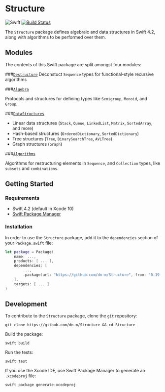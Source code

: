 # Structure

![Swift](https://img.shields.io/badge/Swift-4.2-brightgreen.svg)
[![Build Status](https://travis-ci.org/dn-m/Structure.svg?branch=master)](https://travis-ci.org/dn-m/Structure)

The `Structure` package defines algebraic and data structures in Swift 4.2, along with algorithms to be performed over them.

## Modules

The contents of this Swift package are split amongst four modules:

###[`Destructure`](https://github.com/dn-m/Structure/tree/master/Sources/Destructure) 
Deconstuct `Sequence` types for functional-style recursive algorithms

###[`Algebra`](https://github.com/dn-m/Structure/tree/master/Sources/Algebra)

Protocols and structures for defining types like `Semigroup`, `Monoid`, and `Group`.

###[`DataStructures`](https://github.com/dn-m/Structure/tree/master/Sources/DataStructures)

- Linear data structures (`Stack`, `Queue`, `LinkedList`, `Matrix`, `SortedArray`, and more)
- Hash-based structures (`OrderedDictionary`, `SortedDictionary`)
- Tree structures (`Tree`, `BinarySearchTree`, `AVLTree`)
- Graph structures (`Graph`)

###[`Algorithms`](https://github.com/dn-m/Structure/tree/master/Sources/Algorithms)

Algorithms for restructuring elements in `Sequence`, and `Collection` types, like `subsets` and `combinations`.

## Getting Started

### Requirements

- Swift 4.2 (default in Xcode 10)
- [Swift Package Manager](https://swift.org/package-manager/)

### Installation

In order to use the `Structure` package, add it to the `dependencies` section of your `Package.swift` file:

```Swift
let package = Package(
    name: ...,
    products: [ ... ],
    dependencies: [
        ...,
        .package(url: "https://github.com/dn-m/Structure", from: "0.19.0")
    ],
    targets: [ ... ]
)
```


## Development

To contribute to the `Structure` package, clone the `git` repository:

```
git clone https://github.com/dn-m/Structure && cd Structure
```

Build the package:

```
swift build
```

Run the tests:

```
swift test
```

If you use the Xcode IDE, use Swift Package Manager to generate an `.xcodeproj` file:

```
swift package generate-xcodeproj
```